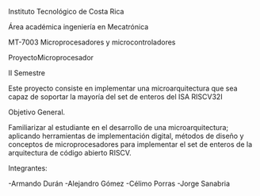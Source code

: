 Instituto Tecnológico de Costa Rica

Área académica ingeniería en Mecatrónica 

MT-7003 Microprocesadores y microcontroladores

ProyectoMicroprocesador

II Semestre

Este proyecto consiste en implementar una microarquitectura que sea capaz de soportar la mayoría del set de enteros del ISA RISCV32I

Objetivo General.

Familiarizar al estudiante en el desarrollo de una microarquitectura; aplicando herramientas de implementación digital, métodos de diseño y conceptos de microprocesadores
para implementar el set de enteros de la arquitectura de código abierto RISCV.


Integrantes:

-Armando Durán
-Alejandro Gómez
-Célimo Porras
-Jorge Sanabria 
